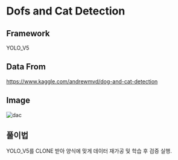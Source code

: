 # Dofs and Cat Detection
## Framework
YOLO_V5

## Data From
https://www.kaggle.com/andrewmvd/dog-and-cat-detection

## Image

![dac](https://user-images.githubusercontent.com/51351974/116001857-bd08a200-a631-11eb-8781-fe0497181c2a.JPG)


## 풀이법
YOLO_V5를 CLONE 받아 양식에 맞게 데이터 재가공 및 학습 후 검증 실행.
